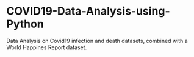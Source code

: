 # COVID19-Data-Analysis-using-Python
Data Analysis on Covid19 infection and death datasets, combined with a World Happines Report dataset.
